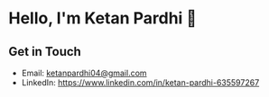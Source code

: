 # Hello, I'm Ketan Pardhi 👋

## Get in Touch

- Email: ketanpardhi04@gmail.com
- LinkedIn: https://www.linkedin.com/in/ketan-pardhi-635597267

